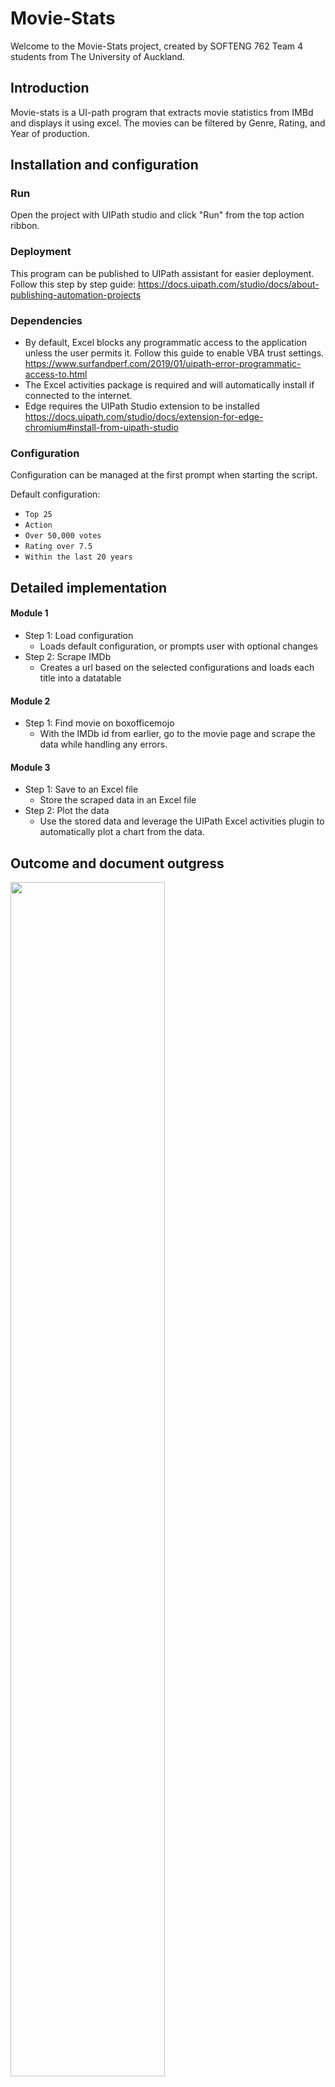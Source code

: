 # Movie-Stats

Welcome to the Movie-Stats project, created by SOFTENG 762 Team 4 students from The University of Auckland.

## Introduction

Movie-stats is a UI-path program that extracts movie statistics from IMBd and displays it using excel.
The movies can be filtered by Genre, Rating, and Year of production.

## Installation and configuration

### Run

Open the project with UIPath studio and click "Run" from the top action ribbon.

### Deployment

This program can be published to UIPath assistant for easier deployment. Follow this step by step guide: https://docs.uipath.com/studio/docs/about-publishing-automation-projects

### Dependencies

- By default, Excel blocks any programmatic access to the application unless the user permits it. Follow this guide to enable VBA trust settings. https://www.surfandperf.com/2019/01/uipath-error-programmatic-access-to.html
- The Excel activities package is required and will automatically install if connected to the internet.
- Edge requires the UIPath Studio extension to be installed https://docs.uipath.com/studio/docs/extension-for-edge-chromium#install-from-uipath-studio

### Configuration

Configuration can be managed at the first prompt when starting the script.

Default configuration:

- `Top 25`
- `Action`
- `Over 50,000 votes`
- `Rating over 7.5`
- `Within the last 20 years`

## Detailed implementation

#### Module 1

- Step 1: Load configuration
  - Loads default configuration, or prompts user with optional changes
- Step 2: Scrape IMDb
  - Creates a url based on the selected configurations and loads each title into a datatable

#### Module 2

- Step 1: Find movie on boxofficemojo
  - With the IMDb id from earlier, go to the movie page and scrape the data while handling any errors.

#### Module 3

- Step 1: Save to an Excel file
  - Store the scraped data in an Excel file
- Step 2: Plot the data
  - Use the stored data and leverage the UIPath Excel activities plugin to automatically plot a chart from the data.

## Outcome and document outgress

<img src="https://i.imgur.com/JhSRyDw.png" width="70%">

The outcome will be a single Excel file named `Movies.xlsx` with a list of data scraped, and the plotted graph.

## General caveats

- Desired data points such as budget may not be available due to the information not being publicly disclosed.
- Any currently running Edge instances will be forcefully closed as UIPath tries to open its own instance.
- If UIPath is stuck on "restoring dependencies", backup and delete `project.json` and try again
